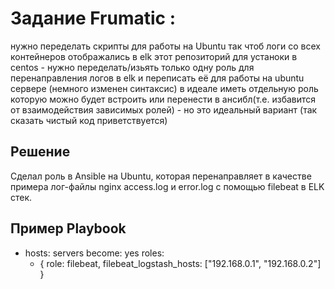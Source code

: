 # Задание Frumatic :
нужно переделать скрипты для работы на Ubuntu так чтоб логи со всех контейнеров отображались в elk
этот репозиторий для устаноки в centos - нужно переделать/изьять только одну роль для перенаправления логов в elk
и переписать её для работы на ubuntu сервере (немного изменен синтаксис)
в идеале иметь отдельную роль которую можно будет встроить или перенести в ансибл(т.е. избавится от взаимодействия зависимых ролей) - но это идеальный вариант (так сказать чистый код приветствуется)

## Решение
Сделал роль в Ansible на Ubuntu, которая перенаправляет в качестве примера лог-файлы nginx access.log и error.log с помощью filebeat в ELK стек.

## Пример Playbook

  - hosts: servers
	become: yes
	roles:
      - { role: filebeat, filebeat_logstash_hosts: ["192.168.0.1", "192.168.0.2"] }
